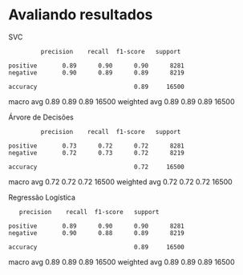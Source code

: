 # Avaliando resultados

SVC

             precision    recall  f1-score   support

    positive       0.89      0.90      0.90      8281
    negative       0.90      0.89      0.89      8219

    accuracy                           0.89     16500
   macro avg       0.89      0.89      0.89     16500
weighted avg       0.89      0.89      0.89     16500



Árvore de Decisões

             precision    recall  f1-score   support

    positive       0.73      0.72      0.72      8281
    negative       0.72      0.73      0.72      8219

    accuracy                           0.72     16500
   macro avg       0.72      0.72      0.72     16500
weighted avg       0.72      0.72      0.72     16500


Regressão Logística


       precision    recall  f1-score   support

    positive       0.89      0.90      0.90      8281
    negative       0.90      0.88      0.89      8219

    accuracy                           0.89     16500
   macro avg       0.89      0.89      0.89     16500
weighted avg       0.89      0.89      0.89     16500


